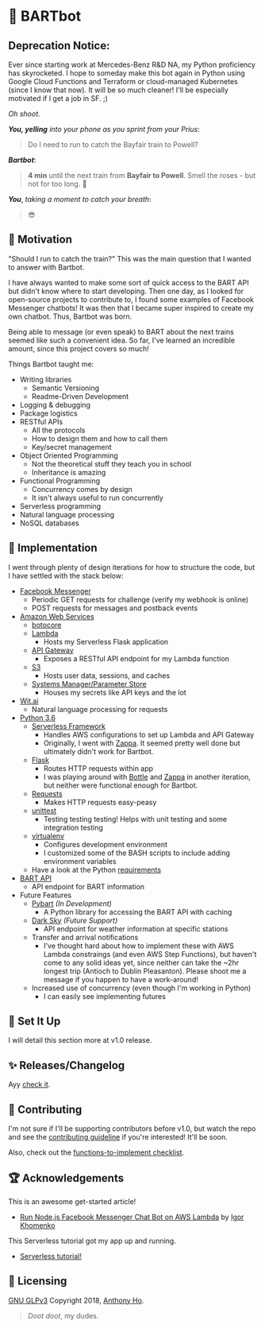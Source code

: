 # :light_rail:  BARTbot

## Deprecation Notice: 

Ever since starting work at Mercedes-Benz R&D NA, my Python proficiency has skyrocketed. I hope to someday make this bot again in Python using Google Cloud Functions and Terraform or cloud-managed Kubernetes (since I know that now). It will be so much cleaner! I'll be especially motivated if I get a job in SF. ;)

*Oh shoot.*

***You, yelling*** *into your phone as you sprint from your Prius*:

> Do I need to run to catch the Bayfair train to Powell?

***Bartbot***:

> **4 min** until the next train from **Bayfair to Powell**. Smell the roses - but not for too long. :rose:

***You***, *taking a moment to catch your breath*:

> :sunglasses:

## :thought_balloon:  Motivation

<!-- TODO: This section is not done yet -->

"Should I run to catch the train?" This was the main question that I wanted to answer with Bartbot.

I have always wanted to make some sort of quick access to the BART API but didn't know where to start developing. Then one day, as I looked for open-source projects to contribute to, I found some examples of Facebook Messenger chatbots! It was then that I became super inspired to create my own chatbot. Thus, Bartbot was born.

Being able to message (or even speak) to BART about the next trains seemed like such a convenient idea. So far, I've learned an incredible amount, since this project covers so much!

Things Bartbot taught me:

* Writing libraries
  * Semantic Versioning
  * Readme-Driven Development
* Logging & debugging
* Package logistics
* RESTful APIs
  * All the protocols
  * How to design them and how to call them
  * Key/secret management
* Object Oriented Programming
  * Not the theoretical stuff they teach you in school
  * Inheritance is amazing
* Functional Programming
  * Concurrency comes by design
  * It isn't always useful to run concurrently
* Serverless programming
* Natural language processing
* NoSQL databases

## :gift:  Implementation

<!-- TODO: This section is not done yet -->

I went through plenty of design iterations for how to structure the code, but I have settled with the stack below:

* [Facebook Messenger](messenger)
  * Periodic GET requests for challenge (verify my webhook is online)
  * POST requests for messages and postback events
* [Amazon Web Services](aws)
  * [botocore](boto)
  * [Lambda](lambda)
    * Hosts my Serverless Flask application
  * [API Gateway](apigateway)
    * Exposes a RESTful API endpoint for my Lambda function
  * [S3](s3)
    * Hosts user data, sessions, and caches
  * [Systems Manager/Parameter Store](parameterstore)
    * Houses my secrets like API keys and the lot
* [Wit.ai](wit)
  * Natural language processing for requests
* [Python 3.6](python3)
  * [Serverless Framework](serverless)
    * Handles AWS configurations to set up Lambda and API Gateway
    * Originally, I went with [Zappa](zappa). It seemed pretty well done but ultimately didn't work for Bartbot.
  * [Flask](flask)
    * Routes HTTP requests within app
    * I was playing around with [Bottle](bottle) and [Zappa](zappa) in another iteration, but neither were functional enough for Bartbot.
  * [Requests](requests)
    * Makes HTTP requests easy-peasy
  * [unittest](unittest)
    * Testing testing testing! Helps with unit testing and some integration testing
  * [virtualenv](venv)
    * Configures development environment
    * I customized some of the BASH scripts to include adding environment variables
  * Have a look at the Python [requirements](requirements)
* [BART API](bartapi)
  * API endpoint for BART information
* Future Features
  * [Pybart](pybart) _(In Development)_
    * A Python library for accessing the BART API with caching
  * [Dark Sky](darksky) _(Future Support)_
    * API endpoint for weather information at specific stations
  * Transfer and arrival notifications
    * I've thought hard about how to implement these with AWS Lambda constraings (and even AWS Step Functions), but haven't come to any solid ideas yet, since neither can take the ~2hr longest trip (Antioch to Dublin Pleasanton). Please shoot me a message if you happen to have a work-around!
  * Increased use of concurrency (even though I'm working in Python)
    * I can easily see implementing futures

<!-- emoji test :smile: :monorail: :light_rail: :metro: -->

## :wrench: Set It Up

<!-- TODO: This section is not done yet -->

I will detail this section more at v1.0 release.

## :sparkles: Releases/Changelog

Ayy [check it](releases).

## :pray:  Contributing

<!-- TODO: This section is not done yet -->

I'm not sure if I'll be supporting contributors before v1.0, but watch the repo and see the [contributing guideline](contributing) if you're interested! It'll be soon.

Also, check out the [functions-to-implement checklist](toimplement).

## :trophy:  Acknowledgements

<!-- TODO: This section is not done yet -->

This is an awesome get-started article!

* [Run Node.js Facebook Messenger Chat Bot on AWS Lambda](nodetutorial) by [Igor Khomenko](khomenko)

This Serverless tutorial got my app up and running.

* [Serverless tutorial!](serverlesstutorial)

## :key:  Licensing

[GNU GLPv3](license) Copyright 2018, [Anthony Ho](gitprof).

<!-- https://kogalkbizj.execute-api.us-west-1.amazonaws.com/default/jsProcessMessages -->

> *Doot doot*, my dudes.

<!-- URLS -->

<!-- Stack -->
[apigateway]:         https://aws.amazon.com/api-gateway/
[aws]:                https://aws.amazon.com/
[bartapi]:            http://api.bart.gov/docs/overview/index.aspx
[boto]:               https://github.com/boto/botocore
[bottle]:             https://bottlepy.org/
[darksky]:            https://darksky.net/dev/
[gitprof]:            http://github.com/anwyho/
[lambda]:             https://aws.amazon.com/lambda/
[messenger]:          https://messenger.com/
[messengerapps]:      https://messenger.fb.com/
[parameterstore]:     https://aws.amazon.com/systems-manager/
[pybart]:             https://github.com/anwyho/pybart/
[python3]:            https://www.python.org/
[requests]:           http://docs.python-requests.org/en/master/
[s3]:                 https://aws.amazon.com/s3/
[serverless]:         https://serverless.com/
[unittest]:           https://docs.python.org/3/library/unittest.html
[venv]:               https://virtualenv.pypa.io/en/stable/
[wit]:                https://wit.ai/
[zappa]:              https://www.zappa.io/

<!-- Articles -->
[khomenko]:           https://tutorials.botsfloor.com/@igorkhomenko?source=post_header_lockup
[nodetutorial]: https://tutorials.botsfloor.com/run-facebook-messenger-chat-bot-on-aws-lambda-2fa800a67d76
[serverlesstutorial]:
                      https://serverless.com/blog/flask-python-rest-api-serverless-lambda-dynamodb/

<!-- Repo References -->
[contributing]:       ./CONTRIBUTING.md
[license]:            ./LICENSE
[releases]:           ./RELEASES.md
[requirements]:       ./requirements.txt
[toimplement]:        ./functionsToImplement.md
